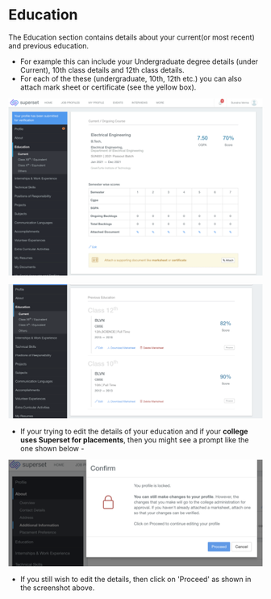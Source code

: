 # Education

The Education section contains details about your current\(or most recent\) and previous education. 

* For example this can include your Undergraduate degree details \(under Current\), 10th class details and 12th class details. 
* For each of the these \(undergraduate, 10th, 12th etc.\) you can also attach mark sheet or certificate \(see the yellow box\).

![](../../.gitbook/assets/image%20%28198%29.png)

![](../../.gitbook/assets/image%20%28190%29.png)

* If your trying to edit the details of your education and if your **college uses Superset for placements**, then you might see a prompt like the one shown below -

![](../../.gitbook/assets/image%20%28165%29.png)

* If you still wish to edit the details, then click on 'Proceed' as shown in the screenshot above.

